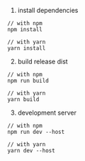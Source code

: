 1. install dependencies

```
// with npm
npm install

// with yarn 
yarn install
```

2. build  release dist

```
// with npm 
npm run build

// with yarn
yarn build
```

3. development server

```
// with npm 
npm run dev --host

// with yarn
yarn dev --host
```

